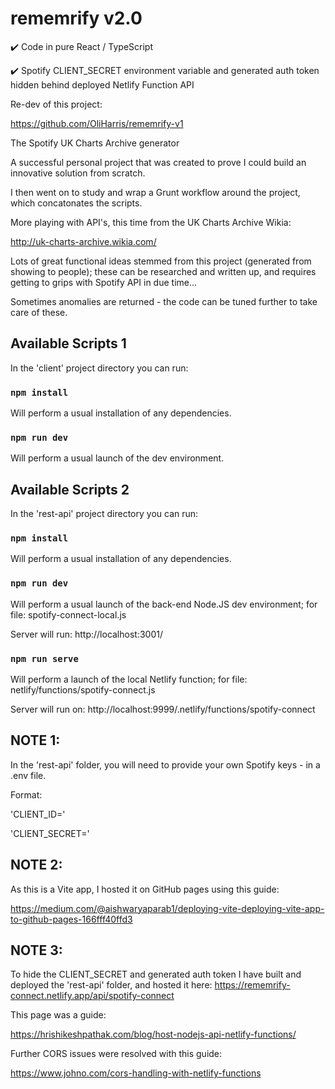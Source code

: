 # rememrify v2.0

:heavy_check_mark: Code in pure React / TypeScript

:heavy_check_mark: Spotify CLIENT_SECRET environment variable and generated auth token hidden behind deployed Netlify Function API

Re-dev of this project:

https://github.com/OliHarris/rememrify-v1

The Spotify UK Charts Archive generator

A successful personal project that was created to prove I could build an innovative solution from scratch.

I then went on to study and wrap a Grunt workflow around the project, which concatonates the scripts.

More playing with API's, this time from the UK Charts Archive Wikia:

http://uk-charts-archive.wikia.com/

Lots of great functional ideas stemmed from this project (generated from showing to people); these can be researched and written up, and requires getting to grips with Spotify API in due time...

Sometimes anomalies are returned - the code can be tuned further to take care of these.

## Available Scripts 1

In the 'client' project directory you can run:

### `npm install`

Will perform a usual installation of any dependencies.

### `npm run dev`

Will perform a usual launch of the dev environment.

## Available Scripts 2

In the 'rest-api' project directory you can run:

### `npm install`

Will perform a usual installation of any dependencies.

### `npm run dev`

Will perform a usual launch of the back-end Node.JS dev environment; for file: spotify-connect-local.js

Server will run: http://localhost:3001/

### `npm run serve`

Will perform a launch of the local Netlify function; for file: netlify/functions/spotify-connect.js

Server will run on: http://localhost:9999/.netlify/functions/spotify-connect

## NOTE 1:

In the 'rest-api' folder, you will need to provide your own Spotify keys - in a .env file.

Format:

'CLIENT_ID=<your-connection-string>'

'CLIENT_SECRET=<your-connection-string>'

## NOTE 2:

As this is a Vite app, I hosted it on GitHub pages using this guide:

https://medium.com/@aishwaryaparab1/deploying-vite-deploying-vite-app-to-github-pages-166fff40ffd3

## NOTE 3:

To hide the CLIENT_SECRET and generated auth token I have built and deployed the 'rest-api' folder, and hosted it here: https://rememrify-connect.netlify.app/api/spotify-connect

This page was a guide:

https://hrishikeshpathak.com/blog/host-nodejs-api-netlify-functions/

Further CORS issues were resolved with this guide:

https://www.johno.com/cors-handling-with-netlify-functions
